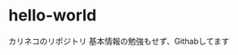 # hello-world
カリネコのリポジトリ
</s></s></s></s></s></s> </s> </s>  </s>
基本情報の勉強もせず、Githabしてます
</s></s></s></s></s> </s> </s>  </s>  </s>   </s>
</s></s></s></s></s></s></s></s>
